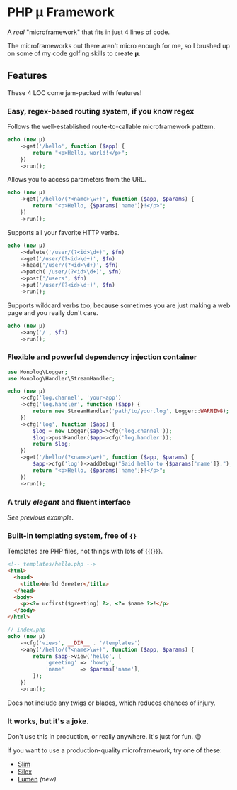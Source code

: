# PHP µ Framework

A _real_ "microframework" that fits in just 4 lines of code.

The microframeworks out there aren't micro enough for me, so I brushed up on
some of my code golfing skills to create **µ**.

## Features

These 4 LOC come jam-packed with features!

### Easy, regex-based routing system, if you know regex

Follows the well-established route-to-callable microframework pattern.

```php
echo (new µ)
    ->get('/hello', function ($app) {
        return "<p>Hello, world!</p>";
    })
    ->run();
```

Allows you to access parameters from the URL.

```php
echo (new µ)
    ->get('/hello/(?<name>\w+)', function ($app, $params) {
        return "<p>Hello, {$params['name']}!</p>";
    })
    ->run();
```

Supports all your favorite HTTP verbs.

```php
echo (new µ)
    ->delete('/user/(?<id>\d+)', $fn)
    ->get('/user/(?<id>\d+)', $fn)
    ->head('/user/(?<id>\d+)', $fn)
    ->patch('/user/(?<id>\d+)', $fn)
    ->post('/users', $fn)
    ->put('/user/(?<id>\d+)', $fn)
    ->run();
```

Supports wildcard verbs too, because sometimes you are just making a web page and you really don't care.

```php
echo (new µ)
    ->any('/', $fn)
    ->run();
```

### Flexible and powerful dependency injection container

```php
use Monolog\Logger;
use Monolog\Handler\StreamHandler;

echo (new µ)
    ->cfg('log.channel', 'your-app')
    ->cfg('log.handler', function ($app) {
        return new StreamHandler('path/to/your.log', Logger::WARNING);
    })
    ->cfg('log', function ($app) {
        $log = new Logger($app->cfg('log.channel'));
        $log->pushHandler($app->cfg('log.handler'));
        return $log;
    })
    ->get('/hello/(?<name>\w+)', function ($app, $params) {
        $app->cfg('log')->addDebug("Said hello to {$params['name']}.");
        return "<p>Hello, {$params['name']}!</p>";
    })
    ->run();
```

### A truly _elegant_ and fluent interface

_See previous example._

### Built-in templating system, free of `{}`

Templates are PHP files, not things with lots of {{{}}}.

```html
<!-- templates/hello.php -->
<html>
  <head>
    <title>World Greeter</title>
  </head>
  <body>
    <p><?= ucfirst($greeting) ?>, <?= $name ?>!</p>
  </body>
</html>
```

```php
// index.php
echo (new µ)
    ->cfg('views', __DIR__ . '/templates')
    ->any('/hello/(?<name>\w+)', function ($app, $params) {
        return $app->view('hello', [
            'greeting' => 'howdy',
            'name'     => $params['name'],
        ]);
    })
    ->run();
```

Does not include any twigs or blades, which reduces chances of injury.

### It works, but it's a joke.

Don't use this in production, or really anywhere. It's just for fun. :smile:

If you want to use a production-quality microframework, try one of these:

* [Slim](http://www.slimframework.com/)
* [Silex](http://silex.sensiolabs.org/)
* [Lumen](http://lumen.laravel.com/) _(new)_
